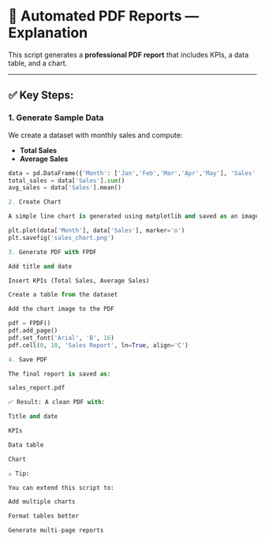 # 📄 Automated PDF Reports — Explanation

This script generates a **professional PDF report** that includes KPIs, a data table, and a chart.

---

## ✅ Key Steps:

### 1. **Generate Sample Data**
We create a dataset with monthly sales and compute:
- **Total Sales**
- **Average Sales**
```python
data = pd.DataFrame({'Month': ['Jan','Feb','Mar','Apr','May'], 'Sales': [1000,1500,1200,1700,2000]})
total_sales = data['Sales'].sum()
avg_sales = data['Sales'].mean()

2. Create Chart

A simple line chart is generated using matplotlib and saved as an image:

plt.plot(data['Month'], data['Sales'], marker='o')
plt.savefig('sales_chart.png')

3. Generate PDF with FPDF

Add title and date

Insert KPIs (Total Sales, Average Sales)

Create a table from the dataset

Add the chart image to the PDF

pdf = FPDF()
pdf.add_page()
pdf.set_font('Arial', 'B', 16)
pdf.cell(0, 10, 'Sales Report', ln=True, align='C')

4. Save PDF

The final report is saved as:

sales_report.pdf

✅ Result: A clean PDF with:

Title and date

KPIs

Data table

Chart

⚠ Tip:

You can extend this script to:

Add multiple charts

Format tables better

Generate multi-page reports
